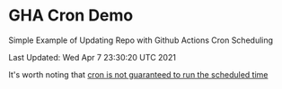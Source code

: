 # GHA Cron Demo
Simple Example of Updating Repo with Github Actions Cron Scheduling

Last Updated:
Wed Apr  7 23:30:20 UTC 2021

It's worth noting that [cron is not guaranteed to run the scheduled time](https://upptime.js.org/blog/2021/01/22/github-actions-schedule-not-working/)
